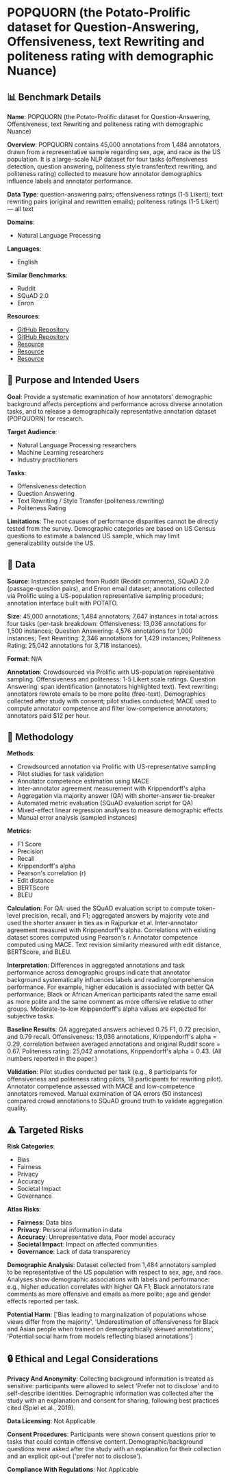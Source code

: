 # POPQUORN (the Potato-Prolific dataset for Question-Answering, Offensiveness, text Rewriting and politeness rating with demographic Nuance)

## 📊 Benchmark Details

**Name**: POPQUORN (the Potato-Prolific dataset for Question-Answering, Offensiveness, text Rewriting and politeness rating with demographic Nuance)

**Overview**: POPQUORN contains 45,000 annotations from 1,484 annotators, drawn from a representative sample regarding sex, age, and race as the US population. It is a large-scale NLP dataset for four tasks (offensiveness detection, question answering, politeness style transfer/text rewriting, and politeness rating) collected to measure how annotator demographics influence labels and annotator performance.

**Data Type**: question-answering pairs; offensiveness ratings (1-5 Likert); text rewriting pairs (original and rewritten emails); politeness ratings (1-5 Likert) — all text

**Domains**:
- Natural Language Processing

**Languages**:
- English

**Similar Benchmarks**:
- Ruddit
- SQuAD 2.0
- Enron

**Resources**:
- [GitHub Repository](https://github.com/Jiaxin-Pei/potato-prolific-dataset)
- [GitHub Repository](https://github.com/wujunjie1998/Politenessr)
- [Resource](https://huggingface.co/Seethal/sentiment_analysis_generic_dataset)
- [Resource](https://huggingface.co/s-nlp/roberta-base-formality-ranker)
- [Resource](https://pypi.org/project/certainty-estimator/)

## 🎯 Purpose and Intended Users

**Goal**: Provide a systematic examination of how annotators' demographic background affects perceptions and performance across diverse annotation tasks, and to release a demographically representative annotation dataset (POPQUORN) for research.

**Target Audience**:
- Natural Language Processing researchers
- Machine Learning researchers
- Industry practitioners

**Tasks**:
- Offensiveness detection
- Question Answering
- Text Rewriting / Style Transfer (politeness rewriting)
- Politeness Rating

**Limitations**: The root causes of performance disparities cannot be directly tested from the survey. Demographic categories are based on US Census questions to estimate a balanced US sample, which may limit generalizability outside the US.

## 💾 Data

**Source**: Instances sampled from Ruddit (Reddit comments), SQuAD 2.0 (passage-question pairs), and Enron email dataset; annotations collected via Prolific using a US-population representative sampling procedure; annotation interface built with POTATO.

**Size**: 45,000 annotations; 1,484 annotators; 7,647 instances in total across four tasks (per-task breakdown: Offensiveness: 13,036 annotations for 1,500 instances; Question Answering: 4,576 annotations for 1,000 instances; Text Rewriting: 2,346 annotations for 1,429 instances; Politeness Rating: 25,042 annotations for 3,718 instances).

**Format**: N/A

**Annotation**: Crowdsourced via Prolific with US-population representative sampling. Offensiveness and politeness: 1-5 Likert scale ratings. Question Answering: span identification (annotators highlighted text). Text rewriting: annotators rewrote emails to be more polite (free-text). Demographics collected after study with consent; pilot studies conducted; MACE used to compute annotator competence and filter low-competence annotators; annotators paid $12 per hour.

## 🔬 Methodology

**Methods**:
- Crowdsourced annotation via Prolific with US-representative sampling
- Pilot studies for task validation
- Annotator competence estimation using MACE
- Inter-annotator agreement measurement with Krippendorff's alpha
- Aggregation via majority answer (QA) with shorter-answer tie-breaker
- Automated metric evaluation (SQuAD evaluation script for QA)
- Mixed-effect linear regression analyses to measure demographic effects
- Manual error analysis (sampled instances)

**Metrics**:
- F1 Score
- Precision
- Recall
- Krippendorff's alpha
- Pearson's correlation (r)
- Edit distance
- BERTScore
- BLEU

**Calculation**: For QA: used the SQuAD evaluation script to compute token-level precision, recall, and F1; aggregated answers by majority vote and used the shorter answer in ties as in Rajpurkar et al. Inter-annotator agreement measured with Krippendorff's alpha. Correlations with existing dataset scores computed using Pearson's r. Annotator competence computed using MACE. Text revision similarity measured with edit distance, BERTScore, and BLEU.

**Interpretation**: Differences in aggregated annotations and task performance across demographic groups indicate that annotator background systematically influences labels and reading/comprehension performance. For example, higher education is associated with better QA performance; Black or African American participants rated the same email as more polite and the same comment as more offensive relative to other groups. Moderate-to-low Krippendorff's alpha values are expected for subjective tasks.

**Baseline Results**: QA aggregated answers achieved 0.75 F1, 0.72 precision, and 0.79 recall. Offensiveness: 13,036 annotations, Krippendorff's alpha = 0.29, correlation between averaged annotations and original Ruddit score = 0.67. Politeness rating: 25,042 annotations, Krippendorff's alpha = 0.43. (All numbers reported in the paper.)

**Validation**: Pilot studies conducted per task (e.g., 8 participants for offensiveness and politeness rating pilots, 18 participants for rewriting pilot). Annotator competence assessed with MACE and low-competence annotators removed. Manual examination of QA errors (50 instances) compared crowd annotations to SQuAD ground truth to validate aggregation quality.

## ⚠️ Targeted Risks

**Risk Categories**:
- Bias
- Fairness
- Privacy
- Accuracy
- Societal Impact
- Governance

**Atlas Risks**:
- **Fairness**: Data bias
- **Privacy**: Personal information in data
- **Accuracy**: Unrepresentative data, Poor model accuracy
- **Societal Impact**: Impact on affected communities
- **Governance**: Lack of data transparency

**Demographic Analysis**: Dataset collected from 1,484 annotators sampled to be representative of the US population with respect to sex, age, and race. Analyses show demographic associations with labels and performance: e.g., higher education correlates with higher QA F1; Black annotators rate comments as more offensive and emails as more polite; age and gender effects reported per task.

**Potential Harm**: ['Bias leading to marginalization of populations whose views differ from the majority', 'Underestimation of offensiveness for Black and Asian people when trained on demographically skewed annotations', 'Potential social harm from models reflecting biased annotations']

## 🔒 Ethical and Legal Considerations

**Privacy And Anonymity**: Collecting background information is treated as sensitive: participants were allowed to select 'Prefer not to disclose' and to self-describe identities. Demographic information was collected after the study with an explanation and consent for sharing, following best practices cited (Spiel et al., 2019).

**Data Licensing**: Not Applicable

**Consent Procedures**: Participants were shown consent questions prior to tasks that could contain offensive content. Demographic/background questions were asked after the study with an explanation for their collection and an explicit opt-out ('prefer not to disclose').

**Compliance With Regulations**: Not Applicable
